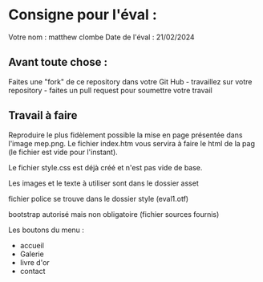 # Consigne pour l'éval :

Votre nom : matthew clombe
Date de l'éval : 21/02/2024

## Avant toute chose :

Faites une "fork" de ce repository dans votre Git Hub - travaillez sur votre repository - faites un pull request pour soumettre votre travail

## Travail à faire

Reproduire le plus fidèlement possible la mise en page présentée dans l'image mep.png. Le fichier index.htm vous servira à faire le html de la pag (le fichier est vide pour l'instant).

Le fichier style.css est déjà créé et n'est pas vide de base.

Les images et le texte à utiliser sont dans le dossier asset

fichier police se trouve dans le dossier style (eval1.otf)

bootstrap autorisé mais non obligatoire (fichier sources fournis)

Les boutons du menu :
 * accueil
 * Galerie
 * livre d'or
 * contact
